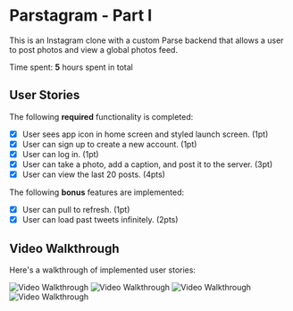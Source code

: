 # Parstagram - Part I

This is an Instagram clone with a custom Parse backend that allows a user to post photos and view a global photos feed.

Time spent: **5** hours spent in total

## User Stories

The following **required** functionality is completed:

- [X] User sees app icon in home screen and styled launch screen. (1pt)
- [X] User can sign up to create a new account. (1pt)
- [X] User can log in. (1pt)
- [X] User can take a photo, add a caption, and post it to the server. (3pt)
- [X] User can view the last 20 posts. (4pts)

The following **bonus** features are implemented:

- [X] User can pull to refresh. (1pt)
- [X] User can load past tweets infinitely. (2pts)

## Video Walkthrough

Here's a walkthrough of implemented user stories:

<img src='http://g.recordit.co/Go1K88plAi.gif' title='Video Walkthrough' width='' alt='Video Walkthrough' />
<img src='http://g.recordit.co/5E1nkhflnt.gif' title='Video Walkthrough' width='' alt='Video Walkthrough' />
<img src='http://g.recordit.co/XhizXOq9P5.gif' title='Video Walkthrough' width='' alt='Video Walkthrough' />
<img src='http://g.recordit.co/mrj5zOr8c1.gif' title='Video Walkthrough' width='' alt='Video Walkthrough' />

